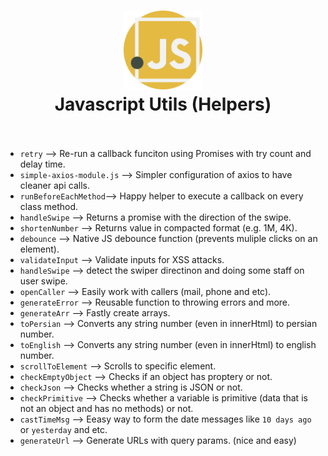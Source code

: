 <div align="center">
  <h1>
    <img src="./javascript.svg" alt='js-icon' height="25%" width="25%"/>
    <br />
   Javascript Utils (Helpers)
    <br />
    <br />
  </h1>
</div>

- `retry` &mdash;> Re-run a callback funciton using Promises with try count and delay time.
- `simple-axios-module.js` &mdash;> Simpler configuration of axios to have cleaner api calls.
- `runBeforeEachMethod`&mdash;> Happy helper to execute a callback on every class method.
- `handleSwipe` &mdash;> Returns a promise with the direction of the swipe.
- `shortenNumber` &mdash;> Returns value in compacted format (e.g. 1M, 4K).
- `debounce` &mdash;> Native JS debounce function (prevents muliple clicks on an element).
- `validateInput` &mdash;> Validate inputs for XSS attacks.
- `handleSwipe` &mdash;> detect the swiper directinon and doing some staff on user swipe.
- `openCaller` &mdash;> Easily work with callers (mail, phone and etc).
- `generateError` &mdash;> Reusable function to throwing errors and more.
- `generateArr` &mdash;> Fastly create arrays.
- `toPersian` &mdash;> Converts any string number (even in innerHtml) to persian number.
- `toEnglish` &mdash;> Converts any string number (even in innerHtml) to english number.
- `scrollToElement` &mdash;> Scrolls to specific element.
- `checkEmptyObject` &mdash;> Checks if an object has proptery or not.
- `checkJson` &mdash;> Checks whether a string is JSON or not.
- `checkPrimitive` &mdash;> Checks whether a variable is primitive (data that is not an object and has no methods) or not.
- `castTimeMsg` &mdash;> Eeasy way to form the date messages like `10 days ago` or `yesterday` and etc.
- `generateUrl` &mdash;> Generate URLs with query params. (nice and easy)




